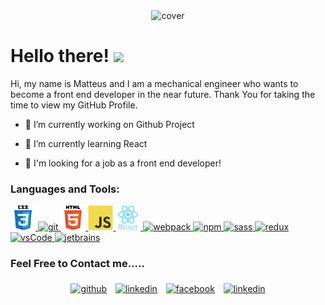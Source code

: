 <div align="center">
<img width="75%" height = "75%" src="https://media.giphy.com/media/M9kgjEsLG6LMbYC9dl/giphy.gif" alt="cover" />
</div>

<h1> Hello there! <img src = "https://raw.githubusercontent.com/MartinHeinz/MartinHeinz/master/wave.gif" width = 30px> </h1>
<p align='center'>
</p>

<div size='20px'> Hi, my name is Matteus and I am a mechanical engineer who wants to become a front end developer in the near future. Thank You for taking the time to view my GitHub Profile.
</div>

- 🔭 I’m currently working on Github Project

- 🌱 I’m currently learning React 

- 👯 I'm looking for a job as a front end developer! 


<h3 align="left">Languages and Tools:</h3>
<p align="left">
    <a href="https://www.w3.org/Style/CSS/Overview.en.html" target="_blank" title ="CSS">
        <img src="https://raw.githubusercontent.com/devicons/devicon/master/icons/css3/css3-original-wordmark.svg"
            alt="css3" width="40" height="40" /> </a>
    <a href="https://git-scm.com/" target="_blank" title ="git"> <img
            src="https://www.vectorlogo.zone/logos/git-scm/git-scm-icon.svg" alt="git" width="40" height="40" /> </a>
    <a href="https://www.w3.org/html/" target="_blank" title ="html"> <img
            src="https://raw.githubusercontent.com/devicons/devicon/master/icons/html5/html5-original-wordmark.svg"
            alt="html5" width="40" height="40" /> </a>
    <a href="https://developer.mozilla.org/en-US/docs/Web/JavaScript" target="_blank" title ="JavaScript"> <img
            src="https://raw.githubusercontent.com/devicons/devicon/master/icons/javascript/javascript-original.svg"
            alt="javascript" width="40" height="40" /> </a>
    <a href="https://reactjs.org/" target="_blank" title ="React.js"> <img
            src="https://raw.githubusercontent.com/devicons/devicon/master/icons/react/react-original-wordmark.svg"
            alt="react" width="40" height="40" /> </a>
      <a href="https://webpack.js.org/" target="_blank" title ="Webpack"> <img
            src="https://icongr.am/devicon/webpack-original.svg?size=128&color=currentColor"
            alt="webpack" width="40" height="40" /> </a>
        <a href="https://www.npmjs.com/" target="_blank" title ="npm"> <img
            src="https://icongr.am/devicon/npm-original-wordmark.svg?size=128&color=currentColor"
            alt="npm" width="40" height="40" /> </a>
          <a href="https://sass-lang.com/" target="_blank" title ="sass"> <img
            src="https://icongr.am/devicon/sass-original.svg?size=128&color=currentColor"
            alt="sass" width="40" height="40" /> </a>
          <a href="https://redux.js.org/" target="_blank" title ="redux"> <img
            src="https://upload.wikimedia.org/wikipedia/commons/4/49/Redux.png"
            alt="redux" width="50" height="40" /></a>
          <a href="https://code.visualstudio.com/" target="_blank">
            <img src="https://img.shields.io/badge/vscode-007ACC.svg?style=for-the-badge&logo=visualstudiocode&logoColor=white" alt="vsCode"/> 
          </a>
          <a href="https://www.jetbrains.com/" target="_blank">
            <img src="https://img.shields.io/badge/jetbrains%20IDE-000000.svg?style=for-the-badge&logo=jetbrains&logoColor=white" alt="jetbrains" />
          </a>
</p> 


<div align="center">


  
</div>


### Feel Free to Contact me.....

<p align="center">
	<a href="https://github.com/mati99789"><img alt="github" width="10%" style="padding:5px" src="https://img.icons8.com/clouds/100/000000/github.png"/></a>
	<a href="https://www.linkedin.com/in/matteus-urbaniak-133001117/"><img alt="linkedin" width="10%" style="padding:5px" src="https://img.icons8.com/clouds/100/000000/linkedin.png"/></a>
	<a href="https://www.facebook.com/matteus.urbaniak/"><img alt="facebook" width="10%" style="padding:5px" src="https://img.icons8.com/clouds/100/000000/facebook-new.png"/></a>
		<a href="mailto:matteus.urbaniak@hotmail.com"><img alt="linkedin" width="10%" style="padding:5px" src="https://img.icons8.com/clouds/100/000000/email.png"/></a>
